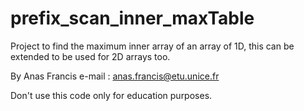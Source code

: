 # prefix_scan_inner_maxTable

Project to find the maximum inner array of an array of 1D, this can be extended to be used for 2D arrays too.

By Anas Francis e-mail : anas.francis@etu.unice.fr

Don't use this code only for education purposes.
